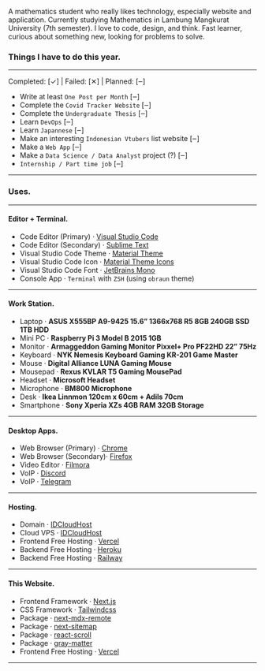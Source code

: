 A mathematics student who really likes technology, especially website and application. Currently studying Mathematics in Lambung Mangkurat University (7th semester). I love to code, design, and think. Fast learner, curious about something new, looking for problems to solve.

### Things I have to do this year.

---

Completed: [✓] | Failed: [✕] | Planned: [‒]

- Write at least `One Post per Month` [‒]
- Complete the `Covid Tracker Website` [‒]
- Complete the `Undergraduate Thesis` [‒]
- Learn `DevOps` [‒]
- Learn `Japannese` [‒]
- Make an interesting `Indonesian Vtubers` list website [‒]
- Make a `Web App` [‒]
- Make a `Data Science / Data Analyst` project (?) [‒]
- `Internship / Part time job` [‒]

---

### Uses.

---

#### Editor + Terminal.

- Code Editor (Primary) · [Visual Studio Code](https://code.visualstudio.com/)
- Code Editor (Secondary) · [Sublime Text](https://www.sublimetext.com/)
- Visual Studio Code Theme · [Material Theme](https://marketplace.visualstudio.com/items?itemName=Equinusocio.vsc-material-theme)
- Visual Studio Code Icon · [Material Theme Icons](https://marketplace.visualstudio.com/items?itemName=Equinusocio.vsc-material-theme-icons)
- Visual Studio Code Font · [JetBrains Mono](https://www.jetbrains.com/lp/mono/)
- Console App · `Terminal` with `ZSH` (using `obraun` theme)

---

#### Work Station.

- Laptop · **ASUS X555BP A9-9425 15.6” 1366x768 R5 8GB 240GB SSD 1TB HDD**
- Mini PC · **Raspberry Pi 3 Model B 2015 1GB**
- Monitor · **Armaggeddon Gaming Monitor Pixxel+ Pro PF22HD 22” 75Hz**
- Keyboard · **NYK Nemesis Keyboard Gaming KR-201 Game Master**
- Mouse · **Digital Alliance LUNA Gaming Mouse**
- Mousepad · **Rexus KVLAR T5 Gaming MousePad**
- Headset · **Microsoft Headset**
- Microphone · **BM800 Microphone**
- Desk · **Ikea Linnmon 120cm x 60cm + Adils 70cm**
- Smartphone · **Sony Xperia XZs 4GB RAM 32GB Storage**

---

#### Desktop Apps.

- Web Browser (Primary) · [Chrome](https://www.google.com/chrome/)
- Web Browser (Secondary)· [Firefox](https://www.mozilla.org/en-US/firefox/new/)
- Video Editor · [Filmora](https://filmora.wondershare.com/)
- VoIP · [Discord](https://discord.com/)
- VoIP · [Telegram](https://telegram.org/)

---

#### Hosting.

- Domain · [IDCloudHost](https://idcloudhost.com/)
- Cloud VPS · [IDCloudHost](https://console.idcloudhost.com/)
- Frontend Free Hosting · [Vercel](https://vercel.com/)
- Backend Free Hosting · [Heroku](https://www.heroku.com/)
- Backend Free Hosting · [Railway](https://railway.app/)

---

#### This Website.

- Frontend Framework · [Next.js](https://nextjs.org/)
- CSS Framework · [Tailwindcss](https://tailwindcss.com/)
- Package · [next-mdx-remote](https://www.npmjs.com/package/next-mdx-remote)
- Package · [next-sitemap](https://www.npmjs.com/package/next-sitemap)
- Package · [react-scroll](https://www.npmjs.com/package/react-scroll)
- Package · [gray-matter](https://www.npmjs.com/package/gray-matter)
- Frontend Free Hosting · [Vercel](https://vercel.com/)

---
